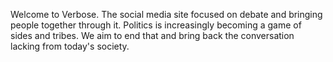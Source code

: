 Welcome to Verbose. The social media site focused on debate and bringing people together through it. Politics is increasingly becoming a game of sides and tribes. We aim to end that and bring back the conversation lacking from today's society.